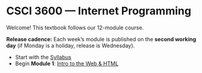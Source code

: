 # CSCI 3600 — Internet Programming

Welcome! This textbook follows our 12-module course.

**Release cadence:** Each week’s module is published on the **second working day** (if Monday is a holiday, release is Wednesday).

- Start with the [Syllabus](./syllabus.md)
- Begin **Module 1**: [Intro to the Web & HTML](./module-01-intro-html/overview.md)
